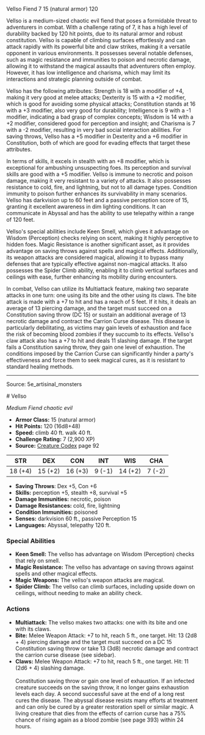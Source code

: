 <MonsterName/>Vellso</MonsterName>
<CreatureType/>Fiend</CreatureType>
<CR/>7</CR>
<AC/>15 (natural armor)</AC>
<HP/>120</HP>
<summary>Vellso is a medium-sized chaotic evil fiend that poses a formidable threat to adventurers in combat. With a challenge rating of 7, it has a high level of durability backed by 120 hit points, due to its natural armor and robust constitution. Vellso is capable of climbing surfaces effortlessly and can attack rapidly with its powerful bite and claw strikes, making it a versatile opponent in various environments. It possesses several notable defenses, such as magic resistance and immunities to poison and necrotic damage, allowing it to withstand the magical assaults that adventurers often employ. However, it has low intelligence and charisma, which may limit its interactions and strategic planning outside of combat. </summary>

<detail>

Vellso has the following attributes: Strength is 18 with a modifier of +4, making it very good at melee attacks; Dexterity is 15 with a +2 modifier, which is good for avoiding some physical attacks; Constitution stands at 16 with a +3 modifier, also very good for durability; Intelligence is 9 with a -1 modifier, indicating a bad grasp of complex concepts; Wisdom is 14 with a +2 modifier, considered good for perception and insight; and Charisma is 7 with a -2 modifier, resulting in very bad social interaction abilities. For saving throws, Vellso has a +5 modifier in Dexterity and a +6 modifier in Constitution, both of which are good for evading effects that target these attributes. 

In terms of skills, it excels in stealth with an +8 modifier, which is exceptional for ambushing unsuspecting foes. Its perception and survival skills are good with a +5 modifier. Vellso is immune to necrotic and poison damage, making it very resistant to a variety of attacks. It also possesses resistance to cold, fire, and lightning, but not to all damage types. Condition immunity to poison further enhances its survivability in many scenarios. Vellso has darkvision up to 60 feet and a passive perception score of 15, granting it excellent awareness in dim lighting conditions. It can communicate in Abyssal and has the ability to use telepathy within a range of 120 feet.

Vellso's special abilities include Keen Smell, which gives it advantage on Wisdom (Perception) checks relying on scent, making it highly perceptive to hidden foes. Magic Resistance is another significant asset, as it provides advantage on saving throws against spells and magical effects. Additionally, its weapon attacks are considered magical, allowing it to bypass many defenses that are typically effective against non-magical attacks. It also possesses the Spider Climb ability, enabling it to climb vertical surfaces and ceilings with ease, further enhancing its mobility during encounters.

In combat, Vellso can utilize its Multiattack feature, making two separate attacks in one turn: one using its bite and the other using its claws. The bite attack is made with a +7 to hit and has a reach of 5 feet. If it hits, it deals an average of 13 piercing damage, and the target must succeed on a Constitution saving throw (DC 15) or sustain an additional average of 13 necrotic damage and contract the Carrion Curse disease. This disease is particularly debilitating, as victims may gain levels of exhaustion and face the risk of becoming blood zombies if they succumb to its effects. Vellso's claw attack also has a +7 to hit and deals 11 slashing damage. If the target fails a Constitution saving throw, they gain one level of exhaustion. The conditions imposed by the Carrion Curse can significantly hinder a party's effectiveness and force them to seek magical cures, as it is resistant to standard healing methods.</detail>



---

Source: 5e_artisinal_monsters

<statblock>
# Vellso

*Medium* *Fiend* *chaotic evil*

- **Armor Class:** 15 (natural armor)
- **Hit Points:** 120 (16d8+48)
- **Speed:** climb 40 ft. walk 40 ft.
- **Challenge Rating:** 7 (2,900 XP)
- **Source:** [Creature Codex](https://koboldpress.com/kpstore/product/creature-codex-for-5th-edition-dnd) page 92

| STR | DEX | CON | INT | WIS | CHA |
| --- | --- | --- | --- | --- | --- |
| 18 (+4) | 15 (+2) | 16 (+3) | 9 (-1) | 14 (+2) | 7 (-2) |

- **Saving Throws**: Dex +5, Con +6
- **Skills:** perception +5, stealth +8, survival +5
- **Damage Immunities:** necrotic, poison
- **Damage Resistances:** cold, fire, lightning
- **Condition Immunities:** poisoned
- **Senses:** darkvision 60 ft., passive Perception 15
- **Languages:** Abyssal, telepathy 120 ft.

### Special Abilities

- **Keen Smell:** The vellso has advantage on Wisdom (Perception) checks that rely on smell.
- **Magic Resistance:** The vellso has advantage on saving throws against spells and other magical effects.
- **Magic Weapons:** The vellso's weapon attacks are magical.
- **Spider Climb:** The vellso can climb surfaces, including upside down on ceilings, without needing to make an ability check.

### Actions

- **Multiattack:** The vellso makes two attacks: one with its bite and one with its claws.
- **Bite:** Melee Weapon Attack: +7 to hit, reach 5 ft., one target. Hit: 13 (2d8 + 4) piercing damage and the target must succeed on a DC 15 Constitution saving throw or take 13 (3d8) necrotic damage and contract the carrion curse disease (see sidebar).
- **Claws:** Melee Weapon Attack: +7 to hit, reach 5 ft., one target. Hit: 11 (2d6 + 4) slashing damage.<br><br>Constitution saving throw or gain one level of exhaustion. If an infected creature succeeds on the saving throw, it no longer gains exhaustion levels each day. A second successful save at the end of a long rest cures the disease. The abyssal disease resists many efforts at treatment and can only be cured by a greater restoration spell or similar magic. A living creature that dies from the effects of carrion curse has a 75% chance of rising again as a blood zombie (see page 393) within 24 hours.


</statblock>



